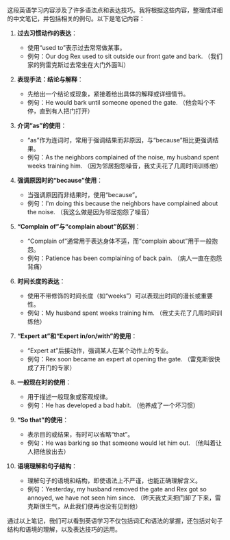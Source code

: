 这段英语学习内容涉及了许多语法点和表达技巧。我将根据这些内容，整理成详细的中文笔记，并包括相关的例句。以下是笔记内容：

1. **过去习惯动作的表达**：
   - 使用“used to”表示过去常常做某事。
   - 例句：Our dog Rex used to sit outside our front gate and bark. （我们家的狗雷克斯过去常坐在大门外面叫）

2. **表现手法：结论与解释**：
   - 先给出一个结论或现象，紧接着给出具体的解释或详细情节。
   - 例句：He would bark until someone opened the gate. （他会叫个不停，直到有人把门打开）

3. **介词“as”的使用**：
   - “as”作为连词时，常用于强调结果而非原因，与“because”相比更强调结果。
   - 例句：As the neighbors complained of the noise, my husband spent weeks training him. （因为邻居抱怨噪音，我丈夫花了几周时间训练他）

4. **强调原因时的“because”使用**：
   - 当强调原因而非结果时，使用“because”。
   - 例句：I'm doing this because the neighbors have complained about the noise. （我这么做是因为邻居抱怨了噪音）

5. **“Complain of”与“complain about”的区别**：
   - “Complain of”通常用于表达身体不适，而“complain about”用于一般抱怨。
   - 例句：Patience has been complaining of back pain. （病人一直在抱怨背痛）

6. **时间长度的表达**：
   - 使用不带修饰的时间长度（如“weeks”）可以表现出时间的漫长或重要性。
   - 例句：My husband spent weeks training him. （我丈夫花了几周时间训练他）

7. **“Expert at”和“Expert in/on/with”的使用**：
   - “Expert at”后接动作，强调某人在某个动作上的专业。
   - 例句：Rex soon became an expert at opening the gate. （雷克斯很快成了开门的专家）

8. **一般现在时的使用**：
   - 用于描述一般现象或客观规律。
   - 例句：He has developed a bad habit. （他养成了一个坏习惯）

9. **“So that”的使用**：
   - 表示目的或结果，有时可以省略“that”。
   - 例句：He was barking so that someone would let him out. （他叫着让人把他放出去）

10. **语境理解和句子结构**：
    - 理解句子的语境和结构，即使语法上不严谨，也能正确理解含义。
    - 例句：Yesterday, my husband removed the gate and Rex got so annoyed, we have not seen him since. （昨天我丈夫把门卸了下来，雷克斯很生气，从此我们便再也没有见到他）

通过以上笔记，我们可以看到英语学习不仅包括词汇和语法的掌握，还包括对句子结构和语境的理解，以及表达技巧的运用。